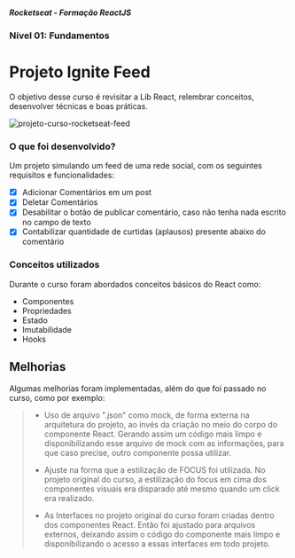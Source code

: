 ##### Rocketseat - Formação ReactJS
### Nível 01: Fundamentos
# Projeto Ignite Feed

O objetivo desse curso é revisitar a Lib React, relembrar conceitos, desenvolver técnicas e boas práticas.

![projeto-curso-rocketseat-feed](https://github.com/filipecabraal/curso-react-rocketseat/assets/25158348/ee1ede57-af83-4722-b531-13df06768b25)


### O que foi desenvolvido?
Um projeto simulando um feed de uma rede social, com os seguintes requisitos e funcionalidades:
- [x] Adicionar Comentários em um post
- [x] Deletar Comentários
- [x] Desabilitar o botão de publicar comentário, caso não tenha nada escrito no campo de texto
- [x] Contabilizar quantidade de curtidas (aplausos) presente abaixo do comentário

### Conceitos utilizados
Durante o curso foram abordados conceitos básicos do React como:
- Componentes
- Propriedades
- Estado 
- Imutabilidade
- Hooks

## Melhorias
Algumas melhorias foram implementadas, além do que foi passado no curso, como por exemplo:
> - Uso de arquivo ".json" como mock, de forma externa na arquitetura do projeto, ao invés da criação no meio do corpo do componente React. Gerando assim um código mais limpo e disponibilizando esse arquivo de mock com as informações, para que caso precise, outro componente possa utilizar.
> 
> - Ajuste na forma que a estilização de FOCUS foi utilizada. No projeto original do curso, a estilização do focus em cima dos componentes visuais era disparado até mesmo quando um click era realizado.
> 
> - As Interfaces no projeto original do curso foram criadas dentro dos componentes React. Então foi ajustado para arquivos externos, deixando assim o código do componente mais limpo e disponibilizando o acesso a essas interfaces em todo projeto.
